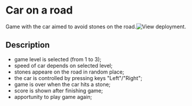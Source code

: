 # Car on a road

Game with the car aimed to avoid stones on the road.![View deployment.](https://sashapt.github.io/Car/)

## Description
- game level is selected (from 1 to 3);
- speed of car depends on selected level;
- stones appeare on the road in random place;
- the car is controlled by pressing keys "Left"/"Right";
- game is over when the car hits a stone;
- score is shown after finishing game;
- apportunity to play game again;
